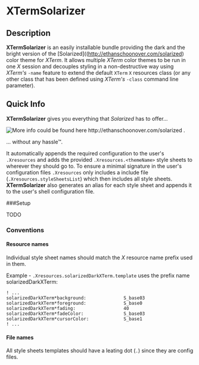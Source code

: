 # XTermSolarizer


## Description

**XTermSolarizer** is an easily installable bundle providing the dark and the bright version of the [Solarized]((http://ethanschoonover.com/solarized) color theme for *XTerm*. It allows multiple *XTerm* color themes to be run in one *X* session and decouples styling in a non-destructive way using *XTerm's* `-name` feature to extend the default `XTerm` `X` resources class (or any other class that has been defined using *XTerm's* `-class` command line parameter).

## Quick Info

**XTermSolarizer** gives you everything that *Solarized* has to offer...

![More info could be found here http://ethanschoonover.com/solarized .](http://ethanschoonover.com/solarized/img/solarized-vim.png)

... without any hassle™.


It automatically appends the required configuration to the user's `.Xresources` and adds the provided `.Xresources.<themeName>` style sheets to wherever they should go to. To ensure a minimal signature in the user's configuration files `.Xresources` only includes a include file (`.Xresources.styleSheetsList`) which then includes all style sheets. **XTermSolarizer** also generates an alias for each style sheet and appends it to the user's shell configuration file.

###Setup

TODO

### Conventions

#### Resource names

Individual style sheet names should match the *X* resource name prefix used in them.

Example - `.Xresources.solarizedDarkXTerm.template` uses the prefix name solarizedDarkXTerm:

```
! ...
solarizedDarkXTerm*background:              S_base03
solarizedDarkXTerm*foreground:              S_base0
solarizedDarkXTerm*fading:                  40
solarizedDarkXTerm*fadeColor:               S_base03
solarizedDarkXTerm*cursorColor:             S_base1
! ...
```

#### File names

All style sheets templates should have a leating dot (`.`) since they are config files.

